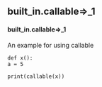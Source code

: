 ## built_in.callable=>_1
#### built_in.callable=>_1
An example for using callable
```
def x():
a = 5

print(callable(x))
```
